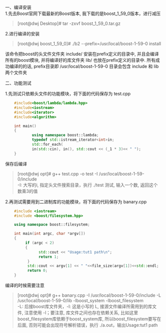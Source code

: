 一、编译安装<br>
1.先去Boost官网下载最新的Boost版本, 我下载的是boost_1_59_0版本，进行减压
>[root@dwj Desktop]# tar -zxvf boost_1_59_0.tar.gz

2.进行编译的安装
>[root@dwj boost_1_59_0]# ./b2 --prefix=/usr/local/boost-1-59-0 install

该命令把boost的头文件文件夹 include/ 安装在prefix定义的目录中, 并且会编译所有的boost模块, 并将编译好的库文件夹 lib/
也放在prefix定义的目录中. 所有成功编译的的话, prefix目录即  /usr/local/boost-1-59-0  目录会包含 include 和 lib 两个文件夹

二、功能测试

1.先测试只依赖头文件的功能模块，将下面的代码保存为 test.cpp
```c++
    #include<boost/lambda/lambda.hpp>
    #include<iostream>
    #include<iterator>
    #include<algorithm>

    int main()
    {
            using namespace boost::lambda;
            typedef std::istream_iterator<int>in;
            std::for_each(
            in(std::cin), in(), std::cout << (_1 * 3)<< " ");
    }
```

保存后编译
>[root@dwj opt]# g++ test.cpp -o test -I /usr/local/boost-1-59-0/include <br>
-I: 大写的i, 指定头文件搜索目录，执行 ./test 测试, 输入一个数, 返回这个数乘3的值

2.再测试需要用到二进制库的功能模块，将下面的代码保存为 banary.cpp
```c++
    #include <iostream>
    #include <boost/filesystem.hpp>

    using namespace boost::filesystem;

    int main(int argc, char *argv[])
    {
         if (argc < 2)
         {
               std::cout << "Usage:tut1 path\n";
               return 1;
          }
          std::cout << argv[1] << " "<<file_size(argv[1])<<std::endl;
          return 0;
    }
```

编译的时候需要注意
>[root@dwj opt]# g++ banary.cpp -I /usr/local/boost-1-59-0/include -L /usr/local/boost-1-59-0/lib -lboost_system -lboost_filesystem <br>
-L: 后接boost库文件夹，-l: 这是小写的 L, 接源文件编译所需用到的库文件, 注意使用 -l；要注意, 库文件之间也存在依赖关系, 比如这里 boost_filesystem库依赖于boost_system库, 所以boost_filesystem要写在后面, 否则可能会出现符号解析错误，执行 ./a.out，输出Usage:tut1 path

